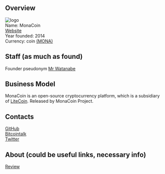 ## Overview
   ![ logo](../projects/logo/monacoin.png)  
    Name:  MonaCoin  
    [Website](http://monacoin.org/)  
    Year founded: 2014  
    Currency: coin [(MONA)](https://coinmarketcap.com/currencies/monacoin/)  
## Staff (as much as found)
   Founder pseudonym [Mr Watanabe](../people/mrwatanabe.md)  
  
## Business Model
  MonaCoin is an open-source cryptocurrency platform, which is a subsidiary of [LiteCoin](../project/litecoin.md). Released by MonaCoin Project.   
## Contacts
   [GitHub](https://github.com/monacoinproject)  
   [Bitcointalk](https://bitcointalk.org/index.php?topic=392436.0)  
   [Twitter](https://twitter.com/monacoinch)  
    
## About (could be useful links, necessary info)  
[Review](http://ftreporter.com/introduction-to-monacoin-cryptocurrency/)
